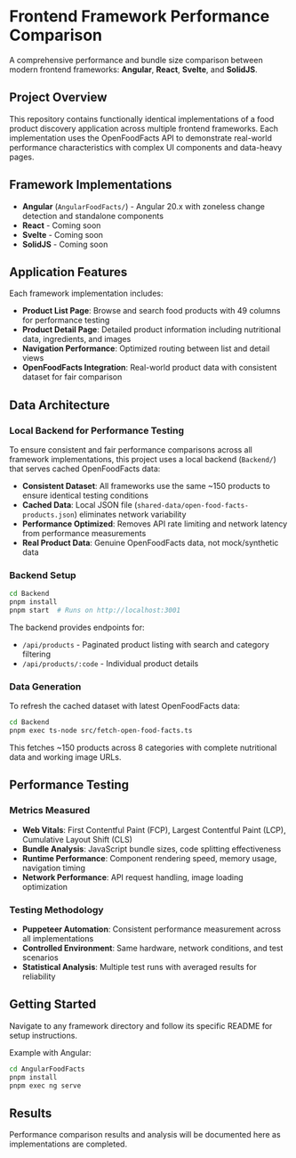 # Frontend Framework Performance Comparison

A comprehensive performance and bundle size comparison between modern frontend frameworks: **Angular**, **React**, **Svelte**, and **SolidJS**.

## Project Overview

This repository contains functionally identical implementations of a food product discovery application across multiple frontend frameworks. Each implementation uses the OpenFoodFacts API to demonstrate real-world performance characteristics with complex UI components and data-heavy pages.

## Framework Implementations

- **Angular** (`AngularFoodFacts/`) - Angular 20.x with zoneless change detection and standalone components
- **React** - Coming soon
- **Svelte** - Coming soon  
- **SolidJS** - Coming soon

## Application Features

Each framework implementation includes:

- **Product List Page**: Browse and search food products with 49 columns for performance testing
- **Product Detail Page**: Detailed product information including nutritional data, ingredients, and images
- **Navigation Performance**: Optimized routing between list and detail views
- **OpenFoodFacts Integration**: Real-world product data with consistent dataset for fair comparison

## Data Architecture

### Local Backend for Performance Testing

To ensure consistent and fair performance comparisons across all framework implementations, this project uses a local backend (`Backend/`) that serves cached OpenFoodFacts data:

- **Consistent Dataset**: All frameworks use the same ~150 products to ensure identical testing conditions
- **Cached Data**: Local JSON file (`shared-data/open-food-facts-products.json`) eliminates network variability
- **Performance Optimized**: Removes API rate limiting and network latency from performance measurements
- **Real Product Data**: Genuine OpenFoodFacts data, not mock/synthetic data

### Backend Setup

```bash
cd Backend
pnpm install
pnpm start  # Runs on http://localhost:3001
```

The backend provides endpoints for:
- `/api/products` - Paginated product listing with search and category filtering
- `/api/products/:code` - Individual product details

### Data Generation

To refresh the cached dataset with latest OpenFoodFacts data:

```bash
cd Backend
pnpm exec ts-node src/fetch-open-food-facts.ts
```

This fetches ~150 products across 8 categories with complete nutritional data and working image URLs.

## Performance Testing

### Metrics Measured
- **Web Vitals**: First Contentful Paint (FCP), Largest Contentful Paint (LCP), Cumulative Layout Shift (CLS)
- **Bundle Analysis**: JavaScript bundle sizes, code splitting effectiveness
- **Runtime Performance**: Component rendering speed, memory usage, navigation timing
- **Network Performance**: API request handling, image loading optimization

### Testing Methodology
- **Puppeteer Automation**: Consistent performance measurement across all implementations
- **Controlled Environment**: Same hardware, network conditions, and test scenarios
- **Statistical Analysis**: Multiple test runs with averaged results for reliability

## Getting Started

Navigate to any framework directory and follow its specific README for setup instructions.

Example with Angular:
```bash
cd AngularFoodFacts
pnpm install
pnpm exec ng serve
```

## Results

Performance comparison results and analysis will be documented here as implementations are completed.

